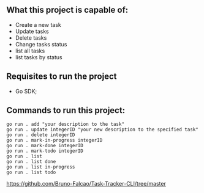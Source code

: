 ## What this project is capable of:
* Create a new task
* Update tasks
* Delete tasks
* Change tasks status
* list all tasks
* list tasks by status

## Requisites to run the project
 * Go SDK;

## Commands to run this project:
```
go run . add "your description to the task" 
go run . update integerID "your new description to the specified task"
go run . delete integerID
go run . mark-in-progress integerID
go run . mark-done integerID
go run . mark-todo integerID
go run . list
go run . list done
go run . list in-progress
go run . list todo
```

https://github.com/Bruno-Falcao/Task-Tracker-CLI/tree/master
